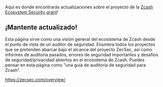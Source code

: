 
Aquí es donde encontrarás actualizaciones sobre el proyecto de la [Zcash Ecosystem Security grant](https://forum.zcashcommunity.com/t/zcash-ecosystem-security-lead/42090)!

## ¡Mantente actualizado!

Esta página sirve como una visión general del ecosistema de Zcash desde el punto de vista de un auditor de seguridad. Enumera todos los proyectos que se
pretenden abarcar bajo el alcance del proyecto ZecSec, así como informes de auditoría pasados, errores de seguridad importantes y desafíos de seguridad/privacidad abiertos en el ecosistema de Zcash.
Puedes pensar en esta página como "una guía de auditoría de seguridad para Zcash".

https://zecsec.com/overview/
